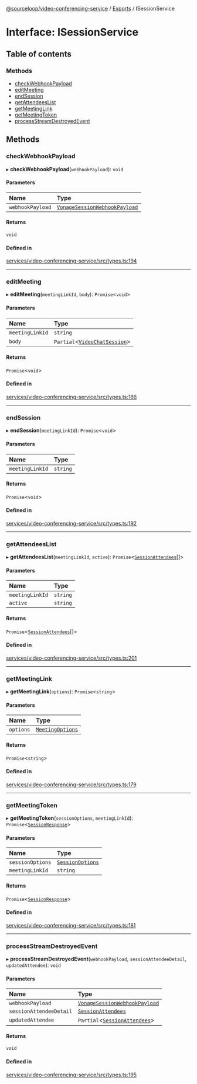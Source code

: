 [@sourceloop/video-conferencing-service](../README.md) / [Exports](../modules.md) / ISessionService

# Interface: ISessionService

## Table of contents

### Methods

- [checkWebhookPayload](ISessionService.md#checkwebhookpayload)
- [editMeeting](ISessionService.md#editmeeting)
- [endSession](ISessionService.md#endsession)
- [getAttendeesList](ISessionService.md#getattendeeslist)
- [getMeetingLink](ISessionService.md#getmeetinglink)
- [getMeetingToken](ISessionService.md#getmeetingtoken)
- [processStreamDestroyedEvent](ISessionService.md#processstreamdestroyedevent)

## Methods

### checkWebhookPayload

▸ **checkWebhookPayload**(`webhookPayload`): `void`

#### Parameters

| Name | Type |
| :------ | :------ |
| `webhookPayload` | [`VonageSessionWebhookPayload`](VonageSessionWebhookPayload.md) |

#### Returns

`void`

#### Defined in

[services/video-conferencing-service/src/types.ts:194](https://github.com/sourcefuse/loopback4-microservice-catalog/blob/089fc2dc0/services/video-conferencing-service/src/types.ts#L194)

___

### editMeeting

▸ **editMeeting**(`meetingLinkId`, `body`): `Promise`<`void`\>

#### Parameters

| Name | Type |
| :------ | :------ |
| `meetingLinkId` | `string` |
| `body` | `Partial`<[`VideoChatSession`](../classes/VideoChatSession.md)\> |

#### Returns

`Promise`<`void`\>

#### Defined in

[services/video-conferencing-service/src/types.ts:186](https://github.com/sourcefuse/loopback4-microservice-catalog/blob/089fc2dc0/services/video-conferencing-service/src/types.ts#L186)

___

### endSession

▸ **endSession**(`meetingLinkId`): `Promise`<`void`\>

#### Parameters

| Name | Type |
| :------ | :------ |
| `meetingLinkId` | `string` |

#### Returns

`Promise`<`void`\>

#### Defined in

[services/video-conferencing-service/src/types.ts:192](https://github.com/sourcefuse/loopback4-microservice-catalog/blob/089fc2dc0/services/video-conferencing-service/src/types.ts#L192)

___

### getAttendeesList

▸ **getAttendeesList**(`meetingLinkId`, `active`): `Promise`<[`SessionAttendees`](../classes/SessionAttendees.md)[]\>

#### Parameters

| Name | Type |
| :------ | :------ |
| `meetingLinkId` | `string` |
| `active` | `string` |

#### Returns

`Promise`<[`SessionAttendees`](../classes/SessionAttendees.md)[]\>

#### Defined in

[services/video-conferencing-service/src/types.ts:201](https://github.com/sourcefuse/loopback4-microservice-catalog/blob/089fc2dc0/services/video-conferencing-service/src/types.ts#L201)

___

### getMeetingLink

▸ **getMeetingLink**(`options`): `Promise`<`string`\>

#### Parameters

| Name | Type |
| :------ | :------ |
| `options` | [`MeetingOptions`](MeetingOptions.md) |

#### Returns

`Promise`<`string`\>

#### Defined in

[services/video-conferencing-service/src/types.ts:179](https://github.com/sourcefuse/loopback4-microservice-catalog/blob/089fc2dc0/services/video-conferencing-service/src/types.ts#L179)

___

### getMeetingToken

▸ **getMeetingToken**(`sessionOptions`, `meetingLinkId`): `Promise`<[`SessionResponse`](SessionResponse.md)\>

#### Parameters

| Name | Type |
| :------ | :------ |
| `sessionOptions` | [`SessionOptions`](SessionOptions.md) |
| `meetingLinkId` | `string` |

#### Returns

`Promise`<[`SessionResponse`](SessionResponse.md)\>

#### Defined in

[services/video-conferencing-service/src/types.ts:181](https://github.com/sourcefuse/loopback4-microservice-catalog/blob/089fc2dc0/services/video-conferencing-service/src/types.ts#L181)

___

### processStreamDestroyedEvent

▸ **processStreamDestroyedEvent**(`webhookPayload`, `sessionAttendeeDetail`, `updatedAttendee`): `void`

#### Parameters

| Name | Type |
| :------ | :------ |
| `webhookPayload` | [`VonageSessionWebhookPayload`](VonageSessionWebhookPayload.md) |
| `sessionAttendeeDetail` | [`SessionAttendees`](../classes/SessionAttendees.md) |
| `updatedAttendee` | `Partial`<[`SessionAttendees`](../classes/SessionAttendees.md)\> |

#### Returns

`void`

#### Defined in

[services/video-conferencing-service/src/types.ts:195](https://github.com/sourcefuse/loopback4-microservice-catalog/blob/089fc2dc0/services/video-conferencing-service/src/types.ts#L195)
